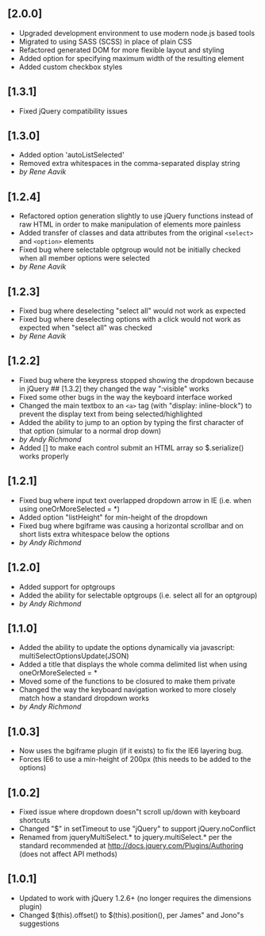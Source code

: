 ## [2.0.0]
- Upgraded development environment to use modern node.js based tools
- Migrated to using SASS (SCSS) in place of plain CSS
- Refactored generated DOM for more flexible layout and styling
- Added option for specifying maximum width of the resulting element
- Added custom checkbox styles

## [1.3.1]
- Fixed jQuery compatibility issues

## [1.3.0]
- Added option 'autoListSelected'
- Removed extra whitespaces in the comma-separated display string
- _by Rene Aavik_

## [1.2.4]
- Refactored option generation slightly to use jQuery functions instead of raw HTML in order to make manipulation of elements more painless
- Added transfer of classes and data attributes from the original `<select>` and `<option>` elements
- Fixed bug where selectable optgroup would not be initially checked when all member options were selected
- _by Rene Aavik_

## [1.2.3]
- Fixed bug where deselecting "select all" would not work as expected
- Fixed bug where deselecting options with a click would not work as expected when "select all" was checked
- _by Rene Aavik_

## [1.2.2]
- Fixed bug where the keypress stopped showing the dropdown because in jQuery ## [1.3.2]
they changed the way ":visible" works
- Fixed some other bugs in the way the keyboard interface worked
- Changed the main textbox to an `<a>` tag (with "display: inline-block") to prevent the display text from being selected/highlighted
- Added the ability to jump to an option by typing the first character of that option (simular to a normal drop down)
- _by Andy Richmond_
- Added [] to make each control submit an HTML array so $.serialize() works properly

## [1.2.1]
- Fixed bug where input text overlapped dropdown arrow in IE (i.e. when using oneOrMoreSelected = *)
- Added option "listHeight" for min-height of the dropdown
- Fixed bug where bgiframe was causing a horizontal scrollbar and on short lists extra whitespace below the options
- _by Andy Richmond_

## [1.2.0]
- Added support for optgroups
- Added the ability for selectable optgroups (i.e. select all for an optgroup)
- _by Andy Richmond_

## [1.1.0]
- Added the ability to update the options dynamically via javascript: multiSelectOptionsUpdate(JSON)
- Added a title that displays the whole comma delimited list when using oneOrMoreSelected = *
- Moved some of the functions to be closured to make them private
- Changed the way the keyboard navigation worked to more closely match how a standard dropdown works
- _by Andy Richmond_

## [1.0.3]
- Now uses the bgiframe plugin (if it exists) to fix the IE6 layering bug.
- Forces IE6 to use a min-height of 200px (this needs to be added to the options)

## [1.0.2]
- Fixed issue where dropdown doesn"t scroll up/down with keyboard shortcuts
- Changed "$" in setTimeout to use "jQuery" to support jQuery.noConflict
- Renamed from jqueryMultiSelect.* to jquery.multiSelect.* per the standard recommended at
  http://docs.jquery.com/Plugins/Authoring (does not affect API methods)

## [1.0.1]
- Updated to work with jQuery 1.2.6+ (no longer requires the dimensions plugin)
- Changed $(this).offset() to $(this).position(), per James" and Jono"s suggestions
